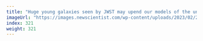 ```yaml
---
title: "Huge young galaxies seen by JWST may upend our models of the universe"
imageUrl: "https://images.newscientist.com/wp-content/uploads/2023/02/22150448/SEI_145339594.jpg?width=600"
index: 321
weight: 321
---
```

